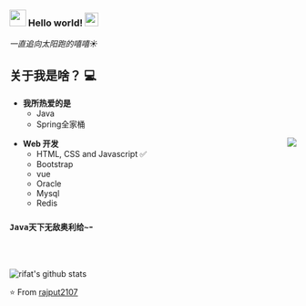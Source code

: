 ### <img src="https://github.com/rajput2107/rajput2107/blob/master/Assets/Hi.gif" width="29px"> Hello world!&nbsp;<img src="https://github.com/rajput2107/rajput2107/blob/master/Assets/Earth.gif" width="24px">
<em>一直追向太阳跑的嘻嘻☀️</em>
 <br/>
## 关于我是啥？ :computer: 
- **我所热爱的是**
	- Java
	- Spring全家桶

<img align="right" src="https://github.com/rajput2107/rajput2107/blob/master/Assets/Developer.gif"/>

- **Web 开发**
	- HTML, CSS and Javascript :white_check_mark:
	- Bootstrap
	- vue
	- Oracle
	- Mysql
	- Redis
  


### `Java天下无敌奥利给~`- 
<br/>
  <br/>





![rifat's github stats](https://github-readme-stats.vercel.app/api?username=abdullahalrifat&show_icons=true)


<p>


⭐️ From [rajput2107](https://github.com/FsXI)
